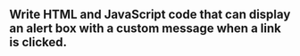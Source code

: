 ##  Write HTML and JavaScript code that can display an alert box with a custom message when a link is clicked.
